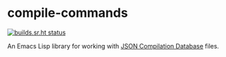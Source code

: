 # compile-commands

[![builds.sr.ht status](https://builds.sr.ht/~henrytill/compile-commands/commits/master.svg)](https://builds.sr.ht/~henrytill/compile-commands/commits/master?)

An Emacs Lisp library for working with [JSON Compilation Database](https://clang.llvm.org/docs/JSONCompilationDatabase.html) files.
